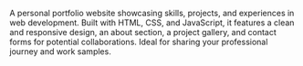 A personal portfolio website showcasing skills, projects, and experiences in web development. Built with HTML, CSS, and JavaScript, it features a clean and responsive design, an about section, a project gallery, and contact forms for potential collaborations. Ideal for sharing your professional journey and work samples.
